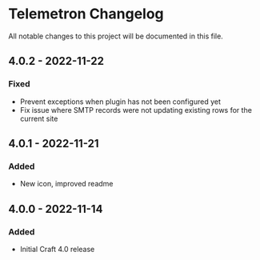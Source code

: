 # Telemetron Changelog

All notable changes to this project will be documented in this file.

## 4.0.2 - 2022-11-22
### Fixed
- Prevent exceptions when plugin has not been configured yet
- Fix issue where SMTP records were not updating existing rows for the current site
## 4.0.1 - 2022-11-21
### Added
- New icon, improved readme
## 4.0.0 - 2022-11-14
### Added
- Initial Craft 4.0 release
